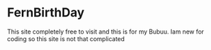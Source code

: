 # FernBirthDay
 This site completely free to visit and this is for my Bubuu.
 Iam new for coding so this site is not that complicated
